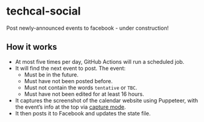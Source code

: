 # techcal-social
Post newly-announced events to facebook - under construction!

## How it works

- At most five times per day, GitHub Actions will run a scheduled job.
- It will find the next event to post. The event:
    - Must be in the future.
    - Must have not been posted before.
    - Must not contain the words `tentative` or `TBC`.
    - Must have not been edited for at least 16 hours.
- It captures the screenshot of the calendar website using Puppeteer, with the event’s info at the top via [capture mode](https://github.com/creatorsgarten/techcal.dev/pull/122).
- It then posts it to Facebook and updates the state file.

